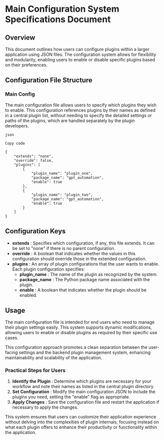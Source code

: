 # Main Configuration System Specifications Document

## Overview

This document outlines how users can configure plugins within a larger
application using JSON files. The configuration system allows for flexibility
and modularity, enabling users to enable or disable specific plugins based on
their preferences.

## Configuration File Structure

### Main Config

The main configuration file allows users to specify which plugins they wish to
enable. This configuration references plugins by their names as defined in a
central plugin list, without needing to specify the detailed settings or paths
of the plugins, which are handled separately by the plugin developers.

    
    
    json
    
    Copy code
    
    {
        "extends": "none",
        "override": false,
        "plugins": [
            {
                "plugin_name": "plugin_one",
                "package_name": "gpt_automation",
                "enable": true
            },
            {
                "plugin_name": "plugin_two",
                "package_name": "gpt_automation",
                "enable": true
            }
        ]
    }
    

## Configuration Keys

  * **extends** : Specifies which configuration, if any, this file extends. It can be set to "none" if there is no parent configuration.
  * **override** : A boolean that indicates whether the values in this configuration should override those in the extended configuration.
  * **plugins** : An array of plugin configurations that the user wants to enable. Each plugin configuration specifies:
    * **plugin_name** : The name of the plugin as recognized by the system.
    * **package_name** : The Python package name associated with the plugin.
    * **enable** : A boolean that indicates whether the plugin should be enabled.

## Usage

The main configuration file is intended for end users who need to manage their
plugin settings easily. This system supports dynamic modifications, allowing
users to enable or disable plugins as required by their specific use cases.

This configuration approach promotes a clean separation between the user-
facing settings and the backend plugin management system, enhancing
maintainability and scalability of the application.

### Practical Steps for Users

  1. **Identify the Plugin** : Determine which plugins are necessary for your workflow and note their names as listed in the central plugin directory.
  2. **Set Configuration** : Modify the main configuration JSON to include the plugins you need, setting the "enable" flag as appropriate.
  3. **Apply Changes** : Save the configuration file and restart the application if necessary to apply the changes.

This system ensures that users can customize their application experience
without delving into the complexities of plugin internals, focusing instead on
what each plugin offers to enhance their productivity or functionality within
the application.